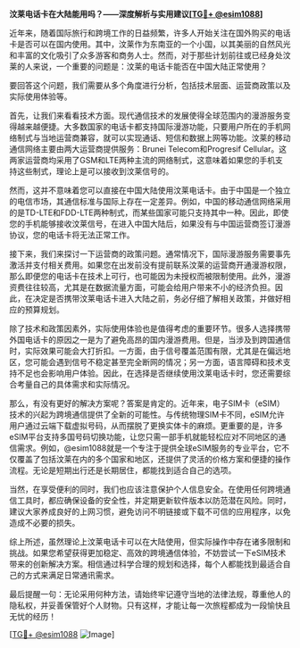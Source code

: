 **汶莱电话卡在大陆能用吗？——深度解析与实用建议[[TG💪+ @esim1088](https://t.me/s/esim1088)]**

近年来，随着国际旅行和跨境工作的日益频繁，许多人开始关注在国外购买的电话卡是否可以在国内使用。其中，汶莱作为东南亚的一个小国，以其美丽的自然风光和丰富的文化吸引了众多游客和商务人士。然而，对于那些计划前往或已经身处汶莱的人来说，一个重要的问题是：汶莱的电话卡能否在中国大陆正常使用？

要回答这个问题，我们需要从多个角度进行分析，包括技术层面、运营商政策以及实际使用体验等。

首先，让我们来看看技术方面。现代通信技术的发展使得全球范围内的漫游服务变得越来越便捷。大多数国家的电话卡都支持国际漫游功能，只要用户所在的手机网络制式与当地运营商兼容，就可以实现通话、短信和数据上网等功能。汶莱的移动通信网络主要由两大运营商提供服务：Brunei Telecom和Progresif Cellular。这两家运营商均采用了GSM和LTE两种主流的网络制式，这意味着如果您的手机支持这些制式，理论上是可以接收到汶莱信号的。

然而，这并不意味着您可以直接在中国大陆使用汶莱电话卡。由于中国是一个独立的电信市场，其通信标准与国际上存在一定差异。例如，中国的移动通信网络采用的是TD-LTE和FDD-LTE两种制式，而某些国家可能只支持其中一种。因此，即使您的手机能够接收汶莱信号，在进入中国大陆后，如果没有与中国运营商签订漫游协议，您的电话卡将无法正常工作。

接下来，我们来探讨一下运营商的政策问题。通常情况下，国际漫游服务需要事先激活并支付相关费用。如果您在出发前没有提前联系汶莱的运营商开通漫游权限，那么即便您的电话卡在技术上可行，也可能因为未授权而被限制使用。此外，漫游资费往往较高，尤其是在数据流量方面，可能会给用户带来不小的经济负担。因此，在决定是否携带汶莱电话卡进入大陆之前，务必仔细了解相关政策，并做好相应的预算规划。

除了技术和政策因素外，实际使用体验也是值得考虑的重要环节。很多人选择携带外国电话卡的原因之一是为了避免高昂的国内漫游费用。但是，当涉及到跨国通信时，实际效果可能会大打折扣。一方面，由于信号覆盖范围有限，尤其是在偏远地区，您可能会遇到信号不稳定甚至完全断网的情况；另一方面，语言障碍和技术支持不足也会影响用户体验。因此，在选择是否继续使用汶莱电话卡时，您还需要综合考量自己的具体需求和实际情况。

那么，有没有更好的解决方案呢？答案是肯定的。近年来，电子SIM卡（eSIM）技术的兴起为跨境通信提供了全新的可能性。与传统物理SIM卡不同，eSIM允许用户通过云端下载虚拟号码，从而摆脱了更换实体卡的麻烦。更重要的是，许多eSIM平台支持多国号码切换功能，让您只需一部手机就能轻松应对不同地区的通信需求。例如，@esim1088就是一个专注于提供全球eSIM服务的专业平台，它不仅覆盖了包括汶莱在内的多个国家和地区，还提供了灵活的价格方案和便捷的操作流程。无论是短期出行还是长期居住，都能找到适合自己的选项。

当然，在享受便利的同时，我们也应该注意保护个人信息安全。在使用任何跨境通信工具时，都应确保设备的安全性，并定期更新软件版本以防范潜在风险。同时，建议大家养成良好的上网习惯，避免访问不明链接或下载不可信的应用程序，以免造成不必要的损失。

综上所述，虽然理论上汶莱电话卡可以在大陆使用，但实际操作中存在诸多限制和挑战。如果您希望获得更加稳定、高效的跨境通信体验，不妨尝试一下eSIM技术带来的创新解决方案。相信通过科学合理的规划和选择，每个人都能找到最适合自己的方式来满足日常通讯需求。

最后提醒一句：无论采用何种方法，请始终牢记遵守当地的法律法规，尊重他人的隐私权，并妥善保管好个人财物。只有这样，才能让每一次旅程都成为一段愉快且无忧的经历！

[[TG💪+ @esim1088](https://t.me/s/esim1088) ![Image](https://i.postimg.cc/4NQfJmqS/Snipaste-2025-05-13-00-14-12.png)]